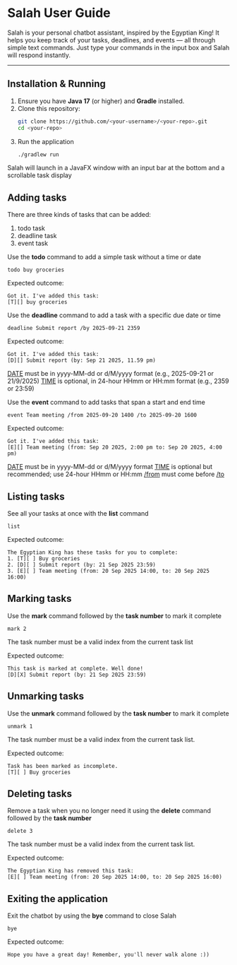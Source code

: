 # Salah User Guide

Salah is your personal chatbot assistant, inspired by the Egyptian King! It helps you keep track of your tasks, deadlines, and events — all through simple text commands. Just type your commands in the input box and Salah will respond instantly.

---

## Installation & Running

1. Ensure you have **Java 17** (or higher) and **Gradle** installed.
2. Clone this repository:
   ```bash
   git clone https://github.com/<your-username>/<your-repo>.git
   cd <your-repo>
3. Run the application
    ```bash
    ./gradlew run
Salah will launch in a JavaFX window with an input bar at the bottom and a scrollable task display

## Adding tasks

There are three kinds of tasks that can be added:
1. todo task
2. deadline task
3. event task

Use the **todo** command to add a simple task without a time or date
```
todo buy groceries
```
Expected outcome:
```
Got it. I've added this task:
[T][] buy groceries
```

Use the **deadline** command to add a task with a specific due date or time
```
deadline Submit report /by 2025-09-21 2359
```
Expected outcome:
```
Got it. I've added this task:
[D][] Submit report (by: Sep 21 2025, 11.59 pm)
```
<ins>DATE</ins> must be in yyyy-MM-dd or d/M/yyyy format (e.g., 2025-09-21 or 21/9/2025)
<ins>TIME</ins> is optional, in 24-hour HHmm or HH:mm format (e.g., 2359 or 23:59)

Use the **event** command to add tasks that span a start and end time
```
event Team meeting /from 2025-09-20 1400 /to 2025-09-20 1600
```
Expected outcome:
```
Got it. I've added this task:
[E][] Team meeting (from: Sep 20 2025, 2:00 pm to: Sep 20 2025, 4:00 pm)
```
<ins>DATE</ins> must be in yyyy-MM-dd or d/M/yyyy format
<ins>TIME</ins> is optional but recommended; use 24-hour HHmm or HH:mm
<ins>/from</ins> must come before <ins>/to</ins>

## Listing tasks

See all your tasks at once with the **list** command
```
list
```
Expected outcome:
```
The Egyptian King has these tasks for you to complete:
1. [T][ ] Buy groceries
2. [D][ ] Submit report (by: 21 Sep 2025 23:59)
3. [E][ ] Team meeting (from: 20 Sep 2025 14:00, to: 20 Sep 2025 16:00)
```

## Marking tasks
Use the **mark** command followed by the **task number** to mark it complete
```
mark 2
```
The task number must be a valid index from the current task list

Expected outcome:
```
This task is marked at complete. Well done!
[D][X] Submit report (by: 21 Sep 2025 23:59)
```

## Unmarking tasks
Use the **unmark** command followed by the **task number** to mark it complete
```
unmark 1
```
The task number must be a valid index from the current task list.

Expected outcome:
```
Task has been marked as incomplete.
[T][ ] Buy groceries
```

## Deleting tasks
Remove a task when you no longer need it using the **delete** command followed by the **task number**
```
delete 3
```
The task number must be a valid index from the current task list.

Expected outcome:
```
The Egyptian King has removed this task:
[E][ ] Team meeting (from: 20 Sep 2025 14:00, to: 20 Sep 2025 16:00)
```

## Exiting the application
Exit the chatbot by using the **bye** command to close Salah
```
bye
```
Expected outcome:
```
Hope you have a great day! Remember, you'll never walk alone :))
```